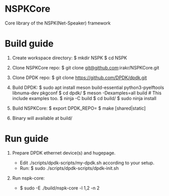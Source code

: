# NSPKCore

Core library of the NSPK(Net-Speaker) framework

# Build guide

1. Create workspace directory:
  $ mkdir NSPK
  $ cd NSPK

2. Clone NSPKCore repo:
  $ git clone git@github.com:irakr/NSPKCore.git

3. Clone DPDK repo:
  $ git clone https://github.com/DPDK/dpdk.git

4. Build DPDK:
  $ sudo apt install meson build-essential python3-pyelftools libnuma-dev pkgconf
  $ cd dpdk/
  $ meson -Dexamples=all build             # This include examples too.
  $ ninja -C build
  $ cd build/
  $ sudo ninja install

5. Build NSPKCore:
  $ export DPDK_REPO=<Path-to-DPDK-repo>
  $ make [shared|static]

6. Binary will available at build/

# Run guide

1. Prepare DPDK ethernet device(s) and hugepage.

   - Edit ./scripts/dpdk-scripts/my-dpdk.sh according to your setup.
   - Run:
     $ sudo ./scripts/dpdk-scripts/dpdk-init.sh

2. Run nspk-core:
   - $ sudo -E ./build/nspk-core -l 1,2 -n 2


